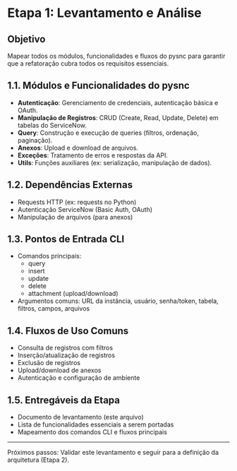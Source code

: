 # Etapa 1: Levantamento e Análise

## Objetivo
Mapear todos os módulos, funcionalidades e fluxos do pysnc para garantir que a refatoração cubra todos os requisitos essenciais.

## 1.1. Módulos e Funcionalidades do pysnc
- **Autenticação**: Gerenciamento de credenciais, autenticação básica e OAuth.
- **Manipulação de Registros**: CRUD (Create, Read, Update, Delete) em tabelas do ServiceNow.
- **Query**: Construção e execução de queries (filtros, ordenação, paginação).
- **Anexos**: Upload e download de arquivos.
- **Exceções**: Tratamento de erros e respostas da API.
- **Utils**: Funções auxiliares (ex: serialização, manipulação de dados).

## 1.2. Dependências Externas
- Requests HTTP (ex: requests no Python)
- Autenticação ServiceNow (Basic Auth, OAuth)
- Manipulação de arquivos (para anexos)

## 1.3. Pontos de Entrada CLI
- Comandos principais:
  - query
  - insert
  - update
  - delete
  - attachment (upload/download)
- Argumentos comuns: URL da instância, usuário, senha/token, tabela, filtros, campos, arquivos

## 1.4. Fluxos de Uso Comuns
- Consulta de registros com filtros
- Inserção/atualização de registros
- Exclusão de registros
- Upload/download de anexos
- Autenticação e configuração de ambiente

## 1.5. Entregáveis da Etapa
- Documento de levantamento (este arquivo)
- Lista de funcionalidades essenciais a serem portadas
- Mapeamento dos comandos CLI e fluxos principais

---
Próximos passos: Validar este levantamento e seguir para a definição da arquitetura (Etapa 2).
